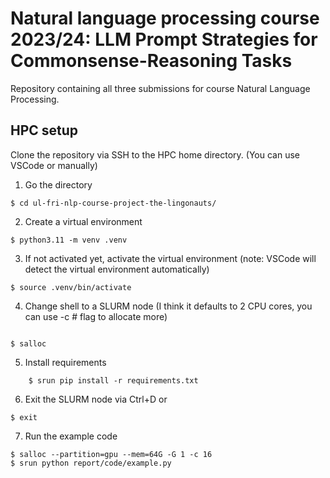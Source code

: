 # Natural language processing course 2023/24: LLM Prompt Strategies for Commonsense-Reasoning Tasks

Repository containing all three submissions for course Natural Language Processing.

## HPC setup

Clone the repository via SSH to the HPC home directory. (You can use VSCode or manually)

1. Go the directory
```shell
$ cd ul-fri-nlp-course-project-the-lingonauts/
```

2. Create a virtual environment
```shell
$ python3.11 -m venv .venv
```

3. If not activated yet, activate the virtual environment (note: VSCode will detect the virtual environment automatically)
```shell
$ source .venv/bin/activate
```

4. Change shell to a SLURM node (I think it defaults to 2 CPU cores, you can use -c # flag to allocate more)
```shell

$ salloc
```

5. Install requirements
```shell
    $ srun pip install -r requirements.txt
```

6. Exit the SLURM node via Ctrl+D or
```shell
$ exit
```

7. Run the example code
```shell
$ salloc --partition=gpu --mem=64G -G 1 -c 16
$ srun python report/code/example.py
```